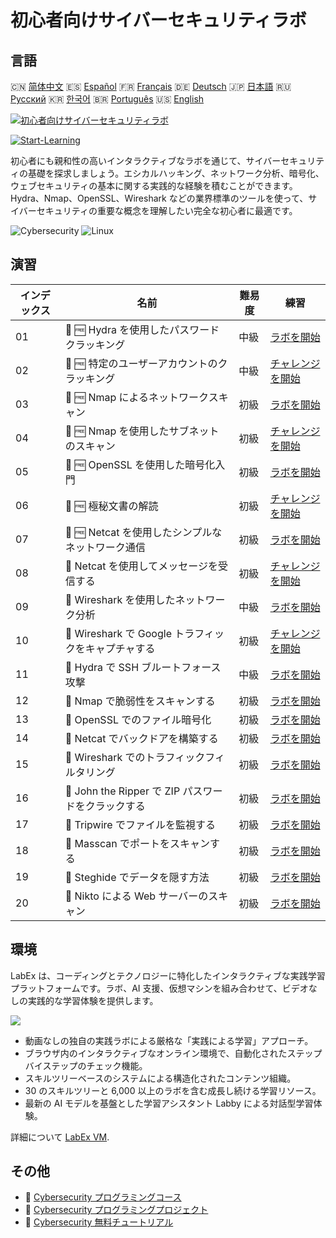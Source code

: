 # 初心者向けサイバーセキュリティラボ

## 言語

🇨🇳 [简体中文](README_zh.md) 🇪🇸 [Español](README_es.md) 🇫🇷 [Français](README_fr.md) 🇩🇪 [Deutsch](README_de.md) 🇯🇵 [日本語](README_ja.md) 🇷🇺 [Русский](README_ru.md) 🇰🇷 [한국어](README_ko.md) 🇧🇷 [Português](README_pt.md) 🇺🇸 [English](README.md) 

[![初心者向けサイバーセキュリティラボ](https://cover-creator.labex.io/cybersecurity-labs-for-beginners.png?lang=ja)](https://labex.io/ja/courses/cybersecurity-labs-for-beginners)

[![Start-Learning](https://img.shields.io/badge/Start-Learning-whitesmoke?style=for-the-badge)](https://labex.io/ja/courses/cybersecurity-labs-for-beginners)

初心者にも親和性の高いインタラクティブなラボを通じて、サイバーセキュリティの基礎を探求しましょう。エシカルハッキング、ネットワーク分析、暗号化、ウェブセキュリティの基本に関する実践的な経験を積むことができます。Hydra、Nmap、OpenSSL、Wireshark などの業界標準のツールを使って、サイバーセキュリティの重要な概念を理解したい完全な初心者に最適です。

![Cybersecurity](https://img.shields.io/badge/Cybersecurity-whitesmoke?style=for-the-badge&logo=cybersecurity)
![Linux](https://img.shields.io/badge/Linux-whitesmoke?style=for-the-badge&logo=linux)


## 演習

|   インデックス | 名前                                                 | 難易度   | 練習                                                                                                                                |
|----------------|------------------------------------------------------|----------|-------------------------------------------------------------------------------------------------------------------------------------|
|             01 | 📖 🆓 Hydra を使用したパスワードクラッキング         | 中級     | <a target='_blank' href='https://labex.io/ja/tutorials/linux-using-hydra-to-crack-passwords-415960'>ラボを開始</a>                  |
|             02 | 🎯 🆓 特定のユーザーアカウントのクラッキング         | 中級     | <a target='_blank' href='https://labex.io/ja/tutorials/linux-cracking-a-specific-user-account-415951'>チャレンジを開始</a>          |
|             03 | 📖 🆓 Nmap によるネットワークスキャン                | 初級     | <a target='_blank' href='https://labex.io/ja/tutorials/nmap-network-scanning-with-nmap-415959'>ラボを開始</a>                       |
|             04 | 🎯 🆓 Nmap を使用したサブネットのスキャン            | 初級     | <a target='_blank' href='https://labex.io/ja/tutorials/nmap-scanning-subnet-with-nmap-415954'>チャレンジを開始</a>                  |
|             05 | 📖 🆓 OpenSSL を使用した暗号化入門                   | 初級     | <a target='_blank' href='https://labex.io/ja/tutorials/linux-introduction-to-encryption-with-openssl-415957'>ラボを開始</a>         |
|             06 | 🎯 🆓 極秘文書の解読                                 | 初級     | <a target='_blank' href='https://labex.io/ja/tutorials/linux-decrypting-top-secret-document-415952'>チャレンジを開始</a>            |
|             07 | 📖 🆓 Netcat を使用したシンプルなネットワーク通信    | 初級     | <a target='_blank' href='https://labex.io/ja/tutorials/linux-using-netcat-for-simple-network-communication-415961'>ラボを開始</a>   |
|             08 | 🎯  Netcat を使用してメッセージを受信する            | 初級     | <a target='_blank' href='https://labex.io/ja/tutorials/linux-receive-messages-using-netcat-415953'>チャレンジを開始</a>             |
|             09 | 📖  Wireshark を使用したネットワーク分析             | 中級     | <a target='_blank' href='https://labex.io/ja/tutorials/wireshark-network-analysis-with-wireshark-415958'>ラボを開始</a>             |
|             10 | 🎯  Wireshark で Google トラフィックをキャプチャする | 初級     | <a target='_blank' href='https://labex.io/ja/tutorials/wireshark-capture-google-traffic-with-wireshark-415948'>チャレンジを開始</a> |
|             11 | 📖  Hydra で SSH ブルートフォース攻撃                | 中級     | <a target='_blank' href='https://labex.io/ja/tutorials/hydra-brute-force-ssh-in-hydra-549926'>ラボを開始</a>                        |
|             12 | 📖  Nmap で脆弱性をスキャンする                      | 初級     | <a target='_blank' href='https://labex.io/ja/tutorials/nmap-scan-vulnerabilities-in-nmap-549947'>ラボを開始</a>                     |
|             13 | 📖  OpenSSL でのファイル暗号化                       | 初級     | <a target='_blank' href='https://labex.io/ja/tutorials/linux-encrypt-files-in-openssl-549935'>ラボを開始</a>                        |
|             14 | 📖  Netcat でバックドアを構築する                    | 初級     | <a target='_blank' href='https://labex.io/ja/tutorials/linux-build-a-backdoor-in-netcat-549927'>ラボを開始</a>                      |
|             15 | 📖  Wireshark でのトラフィックフィルタリング         | 初級     | <a target='_blank' href='https://labex.io/ja/tutorials/wireshark-filter-traffic-in-wireshark-549939'>ラボを開始</a>                 |
|             16 | 📖  John the Ripper で ZIP パスワードをクラックする  | 初級     | <a target='_blank' href='https://labex.io/ja/tutorials/hydra-crack-zip-passwords-in-john-the-ripper-549930'>ラボを開始</a>          |
|             17 | 📖  Tripwire でファイルを監視する                    | 初級     | <a target='_blank' href='https://labex.io/ja/tutorials/monitor-files-in-tripwire-549943'>ラボを開始</a>                             |
|             18 | 📖  Masscan でポートをスキャンする                   | 初級     | <a target='_blank' href='https://labex.io/ja/tutorials/nmap-scan-ports-with-masscan-549946'>ラボを開始</a>                          |
|             19 | 📖  Steghide でデータを隠す方法                      | 初級     | <a target='_blank' href='https://labex.io/ja/tutorials/hide-data-in-steghide-549941'>ラボを開始</a>                                 |
|             20 | 📖  Nikto による Web サーバーのスキャン              | 初級     | <a target='_blank' href='https://labex.io/ja/tutorials/nmap-scan-web-servers-in-nikto-549948'>ラボを開始</a>                        |

## 環境

LabEx は、コーディングとテクノロジーに特化したインタラクティブな実践学習プラットフォームです。ラボ、AI 支援、仮想マシンを組み合わせて、ビデオなしの実践的な学習体験を提供します。

![](https://tutorial-screenshot.getvm.io/images/vm-1725247253.png)

- 動画なしの独自の実践ラボによる厳格な「実践による学習」アプローチ。
- ブラウザ内のインタラクティブなオンライン環境で、自動化されたステップバイステップのチェック機能。
- スキルツリーベースのシステムによる構造化されたコンテンツ組織。
- 30 のスキルツリーと 6,000 以上のラボを含む成長し続ける学習リソース。
- 最新の AI モデルを基盤とした学習アシスタント Labby による対話型学習体験。

詳細について [LabEx VM](https://support.labex.io/using-labex/virtual-machine).

## その他

- 🔗 [Cybersecurity プログラミングコース](https://github.com/labex-labs/awesome-programming-courses)
- 🔗 [Cybersecurity プログラミングプロジェクト](https://github.com/labex-labs/awesome-programming-projects)
- 🔗 [Cybersecurity 無料チュートリアル](https://github.com/labex-labs/cybersecurity-free-tutorials)

